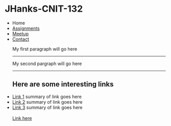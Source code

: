 # JHanks-CNIT-132
<ul>
  <li>Home
  <li> <a href="https://jhanks89.github.io/CNIT132-Assignments/">Assignments</a>
  <li> <a href="">Meetup</a>
  <li> <a href="">Contact</a>
          <br>
          <!-- Jordan Hanks 03/08/2022 -->
<p> My first paragraph will go here </p>
<hr>
<p> My second pargraph will go here </p>
<hr>
 <h2> Here are some interesting links </h2>
<li> <a href="">Link 1</a> summary of link goes here
<li> <a href="">Link 2</a> summary of link goes here
<li> <a href="">Link 3</a> summary of link goes here
<br>
  <br>
<a href="https://www.techopedia.com/2/31579/networks/a-brief-history-of-web-development#the-turn-of-the-century"> Link here </a>
        
